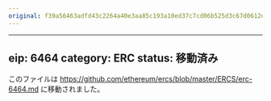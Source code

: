 ```yaml
---
original: f39a56463adfd43c2264a40e3aa85c193a10ed37c7cd06b525d3c67d0612ea1f
---
```


---
eip: 6464
category: ERC
status: 移動済み
---

このファイルは https://github.com/ethereum/ercs/blob/master/ERCS/erc-6464.md に移動されました。